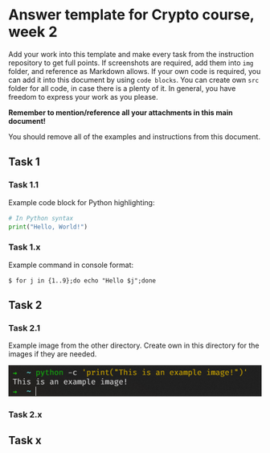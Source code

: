 # Answer template for Crypto course, week 2

Add your work into this template and make every task from the instruction repository to get full points. If screenshots are required, add them into `img` folder, and reference as Markdown allows. If your own code is required, you can add it into this document by using `code blocks`. You can create own `src` folder for all code, in case there is a plenty of it. In general, you have freedom to express your work as you please.

**Remember to mention/reference all your attachments in this main document!**

You should remove all of the examples and instructions from this document.

## Task 1

### Task 1.1

Example code block for Python highlighting:

```python
# In Python syntax
print("Hello, World!")
```

### Task 1.x

Example command in console format:
```console
$ for j in {1..9};do echo "Hello $j";done
```

## Task 2

### Task 2.1

Example image from the other directory. Create own in this directory for the images if they are needed.

![Example image](../.img/python_screenshot.png)

### Task 2.x

## Task x
